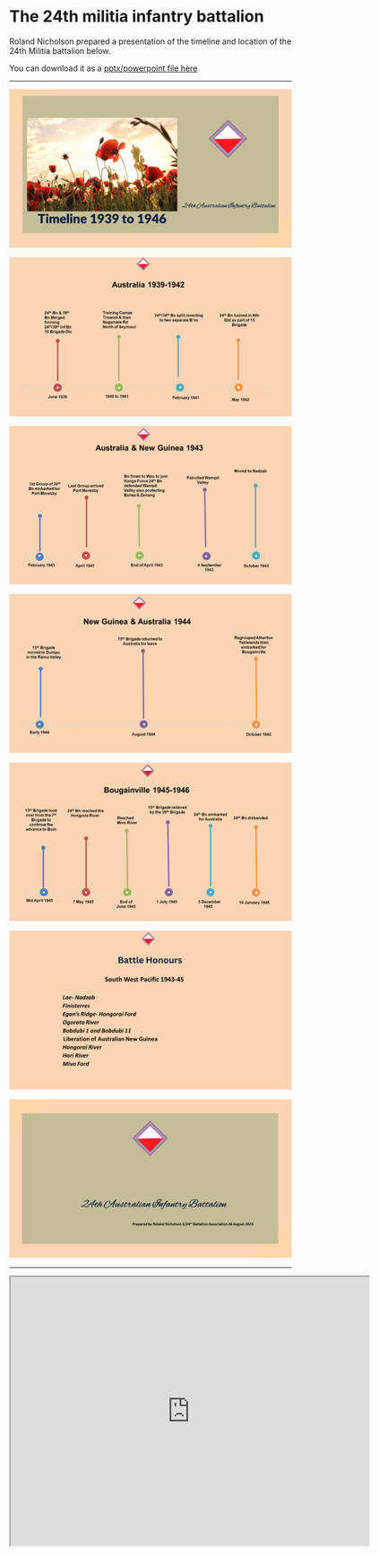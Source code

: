 


# The 24th militia infantry battalion


Roland Nicholson prepared a presentation of the timeline and location of the 24th Militia battalion below.

You can download it as a [pptx/powerpoint file here](timeline.html)

<hr>

<p><img alt="Slide 1" src="Slide1.jpg" style=".img-fluid;max-width: 100%; height: auto;"/></p>
<p><img alt="Slide 2" src="Slide2.jpg" style=".img-fluid;max-width: 100%; height: auto;"/></p>
<p><img alt="Slide 3" src="Slide3.jpg" style=".img-fluid;max-width: 100%; height: auto;"/></p>
<p><img alt="Slide 4" src="Slide4.jpg" style=".img-fluid;max-width: 100%; height: auto;"/></p>
<p><img alt="Slide 5" src="Slide5.jpg" style=".img-fluid;max-width: 100%; height: auto;"/></p>
<p><img alt="Slide 6" src="Slide6.jpg" style=".img-fluid;max-width: 100%; height: auto;"/></p>
<p><img alt="Slide 7" src="Slide7.jpg" style=".img-fluid;max-width: 100%; height: auto;"/></p>

<hr>

<iframe src="https://www.google.com/maps/d/embed?mid=1XuhoJEJylxIpxnMNr0QC-4OJ2BOMeDY&ehbc=2E312F" width="640" height="480"></iframe>


